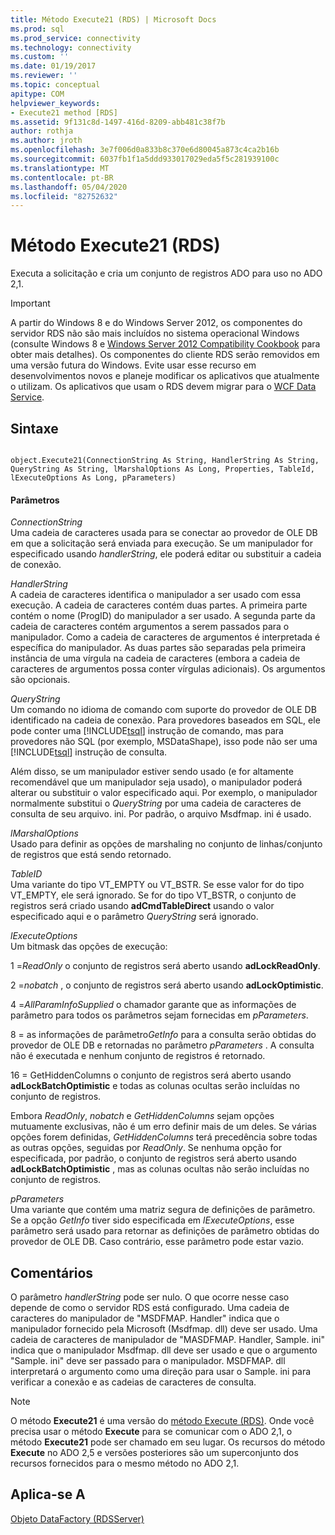 ```yaml
---
title: Método Execute21 (RDS) | Microsoft Docs
ms.prod: sql
ms.prod_service: connectivity
ms.technology: connectivity
ms.custom: ''
ms.date: 01/19/2017
ms.reviewer: ''
ms.topic: conceptual
apitype: COM
helpviewer_keywords:
- Execute21 method [RDS]
ms.assetid: 9f131c8d-1497-416d-8209-abb481c38f7b
author: rothja
ms.author: jroth
ms.openlocfilehash: 3e7f006d0a833b8c370e6d80045a873c4ca2b16b
ms.sourcegitcommit: 6037fb1f1a5ddd933017029eda5f5c281939100c
ms.translationtype: MT
ms.contentlocale: pt-BR
ms.lasthandoff: 05/04/2020
ms.locfileid: "82752632"
---
```

# <a name="execute21-method-rds"></a>Método Execute21 (RDS)
Executa a solicitação e cria um conjunto de registros ADO para uso no ADO 2,1.  
  
> [!IMPORTANT]
>  A partir do Windows 8 e do Windows Server 2012, os componentes do servidor RDS não são mais incluídos no sistema operacional Windows (consulte Windows 8 e [Windows Server 2012 Compatibility Cookbook](https://www.microsoft.com/download/details.aspx?id=27416) para obter mais detalhes). Os componentes do cliente RDS serão removidos em uma versão futura do Windows. Evite usar esse recurso em desenvolvimentos novos e planeje modificar os aplicativos que atualmente o utilizam. Os aplicativos que usam o RDS devem migrar para o [WCF Data Service](https://go.microsoft.com/fwlink/?LinkId=199565).  
  
## <a name="syntax"></a>Sintaxe  
  
```  
  
object.Execute21(ConnectionString As String, HandlerString As String, QueryString As String, lMarshalOptions As Long, Properties, TableId, lExecuteOptions As Long, pParameters)  
```  
  
#### <a name="parameters"></a>Parâmetros  
 *ConnectionString*  
 Uma cadeia de caracteres usada para se conectar ao provedor de OLE DB em que a solicitação será enviada para execução. Se um manipulador for especificado usando *handlerString*, ele poderá editar ou substituir a cadeia de conexão.  
  
 *HandlerString*  
 A cadeia de caracteres identifica o manipulador a ser usado com essa execução. A cadeia de caracteres contém duas partes. A primeira parte contém o nome (ProgID) do manipulador a ser usado. A segunda parte da cadeia de caracteres contém argumentos a serem passados para o manipulador. Como a cadeia de caracteres de argumentos é interpretada é específica do manipulador. As duas partes são separadas pela primeira instância de uma vírgula na cadeia de caracteres (embora a cadeia de caracteres de argumentos possa conter vírgulas adicionais). Os argumentos são opcionais.  
  
 *QueryString*  
 Um comando no idioma de comando com suporte do provedor de OLE DB identificado na cadeia de conexão. Para provedores baseados em SQL, ele pode conter uma [!INCLUDE[tsql](../../../includes/tsql-md.md)] instrução de comando, mas para provedores não SQL (por exemplo, MSDataShape), isso pode não ser uma [!INCLUDE[tsql](../../../includes/tsql-md.md)] instrução de consulta.  
  
 Além disso, se um manipulador estiver sendo usado (e for altamente recomendável que um manipulador seja usado), o manipulador poderá alterar ou substituir o valor especificado aqui. Por exemplo, o manipulador normalmente substitui o *QueryString* por uma cadeia de caracteres de consulta de seu arquivo. ini. Por padrão, o arquivo Msdfmap. ini é usado.  
  
 *lMarshalOptions*  
 Usado para definir as opções de marshaling no conjunto de linhas/conjunto de registros que está sendo retornado.  
  
 *TableID*  
 Uma variante do tipo VT_EMPTY ou VT_BSTR. Se esse valor for do tipo VT_EMPTY, ele será ignorado. Se for do tipo VT_BSTR, o conjunto de registros será criado usando **adCmdTableDirect** usando o valor especificado aqui e o parâmetro *QueryString* será ignorado.  
  
 *lExecuteOptions*  
 Um bitmask das opções de execução:  
  
 1 =*ReadOnly* o conjunto de registros será aberto usando **adLockReadOnly**.  
  
 2 =*nobatch* , o conjunto de registros será aberto usando **adLockOptimistic**.  
  
 4 =*AllParamInfoSupplied* o chamador garante que as informações de parâmetro para todos os parâmetros sejam fornecidas em *pParameters*.  
  
 8 = as informações de parâmetro*GetInfo* para a consulta serão obtidas do provedor de OLE DB e retornadas no parâmetro *pParameters* . A consulta não é executada e nenhum conjunto de registros é retornado.  
  
 16 = GetHiddenColumns o conjunto de registros será aberto usando **adLockBatchOptimistic** e todas as colunas ocultas serão incluídas no conjunto de registros.  
  
 Embora *ReadOnly*, *nobatch* e *GetHiddenColumns* sejam opções mutuamente exclusivas, não é um erro definir mais de um deles. Se várias opções forem definidas, *GetHiddenColumns* terá precedência sobre todas as outras opções, seguidas por *ReadOnly*. Se nenhuma opção for especificada, por padrão, o conjunto de registros será aberto usando **adLockBatchOptimistic** , mas as colunas ocultas não serão incluídas no conjunto de registros.  
  
 *pParameters*  
 Uma variante que contém uma matriz segura de definições de parâmetro. Se a opção *GetInfo* tiver sido especificada em *lExecuteOptions*, esse parâmetro será usado para retornar as definições de parâmetro obtidas do provedor de OLE DB. Caso contrário, esse parâmetro pode estar vazio.  
  
## <a name="remarks"></a>Comentários  
 O parâmetro *handlerString* pode ser nulo. O que ocorre nesse caso depende de como o servidor RDS está configurado. Uma cadeia de caracteres do manipulador de "MSDFMAP. Handler" indica que o manipulador fornecido pela Microsoft (Msdfmap. dll) deve ser usado. Uma cadeia de caracteres de manipulador de "MASDFMAP. Handler, Sample. ini" indica que o manipulador Msdfmap. dll deve ser usado e que o argumento "Sample. ini" deve ser passado para o manipulador. MSDFMAP. dll interpretará o argumento como uma direção para usar o Sample. ini para verificar a conexão e as cadeias de caracteres de consulta.  
  
> [!NOTE]
>  O método **Execute21** é uma versão do [método Execute (RDS)](../../../ado/reference/rds-api/execute-method-rds.md). Onde você precisa usar o método **Execute** para se comunicar com o ADO 2,1, o método **Execute21** pode ser chamado em seu lugar. Os recursos do método **Execute** no ADO 2,5 e versões posteriores são um superconjunto dos recursos fornecidos para o mesmo método no ADO 2,1.  
  
## <a name="applies-to"></a>Aplica-se A  
 [Objeto DataFactory (RDSServer)](../../../ado/reference/rds-api/datafactory-object-rdsserver.md)


